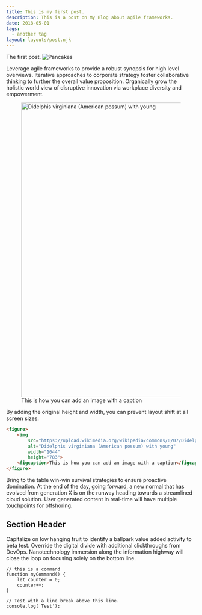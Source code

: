 ```yaml
---
title: This is my first post.
description: This is a post on My Blog about agile frameworks.
date: 2018-05-01
tags:
  - another tag
layout: layouts/post.njk
---
```

The first post.
![Pancakes](https://applegate-paul.mo.cloudinary.net/img/pancakes.jpg)



Leverage agile frameworks to provide a robust synopsis for high level overviews. Iterative approaches to corporate strategy foster collaborative thinking to further the overall value proposition. Organically grow the holistic world view of disruptive innovation via workplace diversity and empowerment.

<figure>
	<img src="https://upload.wikimedia.org/wikipedia/commons/0/07/Didelphis_virginiana_with_young.JPG" alt="Didelphis virginiana (American possum) with young" width="1044" height="783">
	<figcaption>This is how you can add an image with a caption</figcaption>
</figure>

By adding the original height and width, you can prevent layout shift at all screen sizes:

```html
<figure>
	<img
		src="https://upload.wikimedia.org/wikipedia/commons/0/07/Didelphis_virginiana_with_young.JPG"
		alt="Didelphis virginiana (American possum) with young"
		width="1044"
		height="783">
	<figcaption>This is how you can add an image with a caption</figcaption>
</figure>
```

Bring to the table win-win survival strategies to ensure proactive domination. At the end of the day, going forward, a new normal that has evolved from generation X is on the runway heading towards a streamlined cloud solution. User generated content in real-time will have multiple touchpoints for offshoring.

## Section Header

Capitalize on low hanging fruit to identify a ballpark value added activity to beta test. Override the digital divide with additional clickthroughs from DevOps. Nanotechnology immersion along the information highway will close the loop on focusing solely on the bottom line.

``` text/2-3
// this is a command
function myCommand() {
	let counter = 0;
	counter++;
}

// Test with a line break above this line.
console.log('Test');
```
